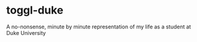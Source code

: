 # toggl-duke
A no-nonsense, minute by minute representation of my life as a student at Duke University
